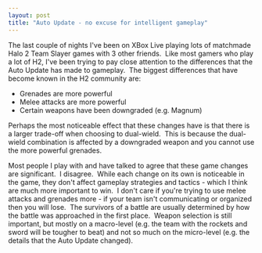 ```yaml
---
layout: post
title: "Auto Update - no excuse for intelligent gameplay"
---
```


<p>The last couple of nights I've been on XBox Live playing lots of matchmade Halo 2 Team Slayer games with 3 other friends.&nbsp; Like most gamers who play a lot of H2, I've been trying to pay close attention to the differences that the Auto Update has made to gameplay.&nbsp; The biggest differences that have become known in the H2 community are:</p>
<ul> 
<li>Grenades are more powerful</li> 
<li>Melee attacks are more powerful</li> 
<li>Certain weapons have been downgraded (e.g. Magnum)</li></ul> 
<p>Perhaps the most noticeable effect that these changes have is that there is a larger trade-off when choosing to dual-wield.&nbsp; This is because the dual-wield combination is affected by a downgraded weapon and you cannot use the more powerful grenades.</p>
<p>Most people I play with and have talked to agree that these game changes are significant.&nbsp; I disagree.&nbsp; While each change on its own is noticeable in the game, they don't affect gameplay strategies and tactics - which I think are much more important to win.&nbsp; I don't care if you're trying to use melee attacks and grenades more - if your team isn't communicating or organized then you will lose.&nbsp;&nbsp;The survivors of a battle are usually determined by&nbsp;how the battle was approached in the first place.&nbsp; Weapon selection is still important, but mostly&nbsp;on a macro-level (e.g.&nbsp;the team with the rockets and sword will be tougher to beat) and not so much on the micro-level (e.g. the details that the Auto Update changed).&nbsp; </p>
 
